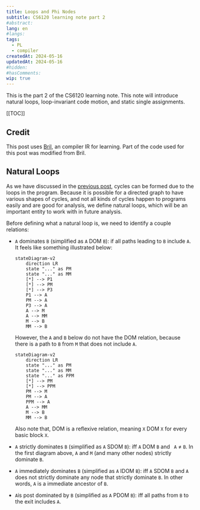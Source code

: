 ```yaml
---
title: Loops and Phi Nodes
subtitle: CS6120 learning note part 2
#abstract: 
lang: en
#langs: 
tags:
  - PL
  - compiler
createdAt: 2024-05-16
updatedAt: 2024-05-16
#hidden: 
#hasComments:
wip: true
---
```


This is the part 2 of the CS6120 learning note. This note will introduce natural
loops, loop-invariant code motion, and static single assignments.
<!-- more -->

[[TOC]]

## Credit

This post uses [Bril](https://capra.cs.cornell.edu/bril/intro.html),
an compiler IR for learning. Part of the code used for this post was modified
from Bril.

## Natural Loops

As we have discussed in the [previous post](/posts/2024/fantastic-cfgs/part1/),
cycles can be formed due to the loops in the program.
Because it is possible for a directed graph to have various
shapes of cycles, and not all kinds of cycles happen to programs easily and are
good for analysis, we define natural loops, which will be an important entity to
work with in future analysis.

Before defining what a natural loop is, we need to identify a couple relations:

- `A` dominates `B` (simplified as `A` DOM `B`): if all paths leading to `B`
  include `A`. It feels like something illustrated below:

  ```mermaid
  stateDiagram-v2
      direction LR
      state "..." as PM
      state "..." as MM
      [*] --> P1
      [*] --> PM
      [*] --> P3
      P1 --> A
      PM --> A
      P3 --> A
      A --> M
      A --> MM
      M --> B
      MM --> B
  ```

  However, the `A` and `B` below do not have the DOM relation, because there is
  a path to `B` from `M` that does not include `A`.

  ```mermaid
  stateDiagram-v2
      direction LR
      state "..." as PM
      state "..." as MM
      state "..." as PPM
      [*] --> PM
      [*] --> PPM
      PM --> M
      PM --> A
      PPM --> A
      A --> MM
      M --> B
      MM --> B
  ```

  Also note that, DOM is a reflexive relation, meaning `X` DOM `X` for every
  basic block `X`.

- `A` strictly dominates `B` (simplified as `A` SDOM `B`): iff `A` DOM `B` and `
  A` $\ne$ `B`. In the first diagram above, `A` and `M` (and many other nodes)
  strictly dominate `B`.
- `A` immediately dominates `B` (simplified as `A` IDOM `B`): iff `A` SDOM `B`
  and `A` does not strictly dominate any node that strictly dominate `B`. In
  other words, `A` is a immediate ancestor of `B`.
- `A`is post dominated by `B` (simplified as `A` PDOM `B`): iff all paths
  from `B` to the exit includes `A`.

<DominanceExamples />
